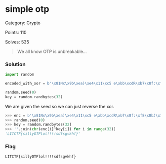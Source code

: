 # simple otp

Category: Crypto

Points: 110

Solves: 535

>We all know OTP is unbreakable...

### Solution

```py
import random

encoded_with_xor = b'\x81Nx\x9b\xea)\xe4\x11\xc5 e\xbb\xcdR\xb7\x8f:\xf8\x8bJ\x15\x0e.n\\-/4\x91\xdcN\x8a'

random.seed(0)
key = random.randbytes(32)
```

We are given the seed so we can just reverse the xor.

```py
>>> enc = b'\x81Nx\x9b\xea)\xe4\x11\xc5 e\xbb\xcdR\xb7\x8f:\xf8\x8bJ\x15\x0e.n\\-/4\x91\xdcN\x8a'
>>> random.seed(0)
>>> key = random.randbytes(32)
>>> ''.join(chr(enc[i]^key[i]) for i in range(32))
'LITCTF{sillyOTPlol!!!!sdfsgvkhf}'
```

### Flag

```LITCTF{sillyOTPlol!!!!sdfsgvkhf}```


